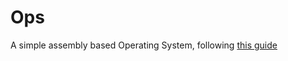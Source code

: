 # Ops
A simple assembly based Operating System, following [this
guide](http://mikeos.sourceforge.net/write-your-own-os.html)
